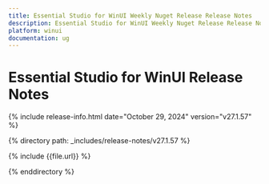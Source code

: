 ```yaml
---
title: Essential Studio for WinUI Weekly Nuget Release Release Notes  
description: Essential Studio for WinUI Weekly Nuget Release Release Notes  
platform: winui
documentation: ug
---
```


# Essential Studio for WinUI  Release Notes  

{% include release-info.html date="October 29, 2024"  version="v27.1.57" %} 

{% directory path: _includes/release-notes/v27.1.57 %}

{% include {{file.url}} %}

{% enddirectory %}